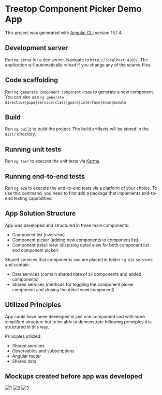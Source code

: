 # Treetop Component Picker Demo App

This project was generated with [Angular CLI](https://github.com/angular/angular-cli) version 15.1.4.

## Development server

Run `ng serve` for a dev server. Navigate to `http://localhost:4200/`. The application will automatically reload if you change any of the source files.

## Code scaffolding

Run `ng generate component component-name` to generate a new component. You can also use `ng generate directive|pipe|service|class|guard|interface|enum|module`.

## Build

Run `ng build` to build the project. The build artifacts will be stored in the `dist/` directory.

## Running unit tests

Run `ng test` to execute the unit tests via [Karma](https://karma-runner.github.io).

## Running end-to-end tests

Run `ng e2e` to execute the end-to-end tests via a platform of your choice. To use this command, you need to first add a package that implements end-to-end testing capabilities.

## App Solution Structure

App was developed and structured in three main components:

- Component list (overview)
- Component picker (adding new components to component list)
- Component detail view (displaing detail view for both component list and component picker)

Shared services that components use are placed in folder `ng e2e` services and contain:

- Data services (contain shared data of all components and added components)
- Shared services (methods for toggling the component picker component and closing the detail view component)

## Utilized Principles

App could have been developed in just one component and with more simplified structure but to be able to demonstrate following principles it is structured in this way.

Principles utilized:

- Shared services
- Observables and subscriptions
- Angular router
- Shared data

## Mockups created before app was developed

![1](https://user-images.githubusercontent.com/16374433/217610382-dcd7b838-5e22-4138-9111-638a472adb7b.png)
![2](https://user-images.githubusercontent.com/16374433/217610399-e69aac38-4aa3-44bf-a66b-5306415eee4a.png)
![3](https://user-images.githubusercontent.com/16374433/217610406-07b23c4c-94fe-45dd-bbba-762534916e05.png)

